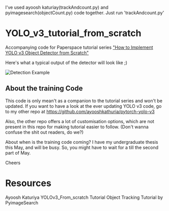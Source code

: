 I've used ayoosh katuriay(trackAndcount.py) and pyimagesearch(objectCount.py) code together.
Just run 'trackAndcount.py' 

# YOLO_v3_tutorial_from_scratch
Accompanying code for Paperspace tutorial series ["How to Implement YOLO v3 Object Detector from Scratch"](https://blog.paperspace.com/how-to-implement-a-yolo-object-detector-in-pytorch/)

Here's what a typical output of the detector will look like ;)

![Detection Example](https://i.imgur.com/m2jwnen.png)

## About the training Code

This code is only mean't as a companion to the tutorial series and won't be updated. If you want to have a look at the ever updating YOLO v3 code, go to my other repo at https://github.com/ayooshkathuria/pytorch-yolo-v3

Also, the other repo offers a lot of customisation options, which are not present in this repo for making tutorial easier to follow. (Don't wanna confuse the shit out readers, do we?)

About when is the training code coming? I have my undergraduate thesis this May, and will be busy. So, you might have to wait for a till the second part of May. 

Cheers

# Resources
Ayoosh Katuriya YOLOv3_From_scratch Tutorial
Object Tracking Tutorial by PyimageSearch 
